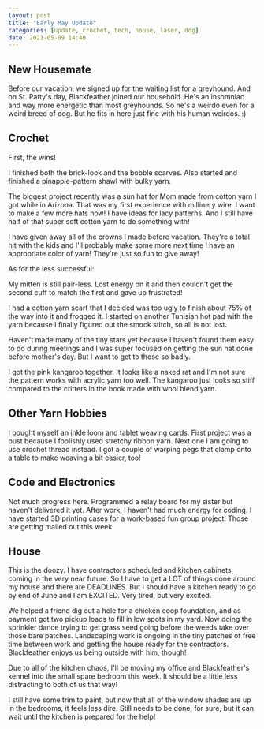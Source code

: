 ```yaml
---
layout: post
title: "Early May Update"
categories: [update, crochet, tech, house, laser, dog]
date: 2021-05-09 14:40
---
```



## New Housemate
Before our vacation, we signed up for the waiting list for a greyhound. And on St. Patty's day, Blackfeather joined our household. He's an insomniac and way more energetic than most greyhounds. So he's a weirdo even for a weird breed of dog. But he fits in here just fine with his human weirdos. :) 

## Crochet 
First, the wins! 

I finished both the brick-look and the bobble scarves. Also started and finished a pinapple-pattern shawl with bulky yarn. 

The biggest project recently was a sun hat for Mom made from cotton yarn I got while in Arizona. That was my first experience with millinery wire. I want to make a few more hats now! I have ideas for lacy patterns. And I still have half of that super soft cotton yarn to do something with! 

I have given away all of the crowns I made before vacation. They're a total hit with the kids and I'll probably make some more next time I have an appropriate color of yarn! They're just so fun to give away! 

As for the less successful: 

My mitten is still pair-less. Lost energy on it and then couldn't get the second cuff to match the first and gave up frustrated! 

I had a cotton yarn scarf that I decided was too ugly to finish about 75% of the way into it and frogged it. I started on another Tunisian hot pad with the yarn because I finally figured out the smock stitch, so all is not lost. 

Haven't made many of the tiny stars yet because I haven't found them easy to do during meetings and I was super focused on getting the sun hat done before mother's day. But I want to get to those so badly. 

I got the pink kangaroo together. It looks like a naked rat and I'm not sure the pattern works with acrylic yarn too well. The kangaroo just looks so stiff compared to the critters in the book made with wool blend yarn. 

## Other Yarn Hobbies
I bought myself an inkle loom and tablet weaving cards. First project was a bust because I foolishly used stretchy ribbon yarn. Next one I am going to use crochet thread instead. I got a couple of warping pegs that clamp onto a table to make weaving a bit easier, too!

## Code and Electronics
Not much progress here. Programmed a relay board for my sister but haven't delivered it yet. After work, I haven't had much energy for coding. I have started 3D printing cases for a work-based fun group project! Those are getting mailed out this week. 

## House
This is the doozy. I have contractors scheduled and kitchen cabinets coming in the very near future. So I have to get a LOT of things done around my house and there are DEADLINES. But I should have a kitchen ready to go by end of June and I am EXCITED. Very tired, but very excited. 

We helped a friend dig out a hole for a chicken coop foundation, and as payment got two pickup loads to fill in low spots in my yard. Now doing the sprinkler dance trying to get grass seed going before the weeds take over those bare patches. Landscaping work is ongoing in the tiny patches of free time between work and getting the house ready for the contractors. Blackfeather enjoys us being outside with him, though! 

Due to all of the kitchen chaos, I'll be moving my office and Blackfeather's kennel into the small spare bedroom this week. It should be a little less distracting to both of us that way! 

I still have some trim to paint, but now that all of the window shades are up in the bedrooms, it feels less dire. Still needs to be done, for sure, but it can wait until the kitchen is prepared for the help! 
